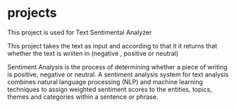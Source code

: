 # projects
This project is used for Text Sentimental Analyzer

This project takes the text as input and according to that it it returns that whether the text is wriiten in (negative , positive or neutral)

Sentiment Analysis is the process of determining whether a piece of writing is positive, negative or neutral. A sentiment analysis system for text analysis combines natural language processing (NLP) and machine learning techniques to assign weighted sentiment scores to the entities, topics, themes and categories within a sentence or phrase.
